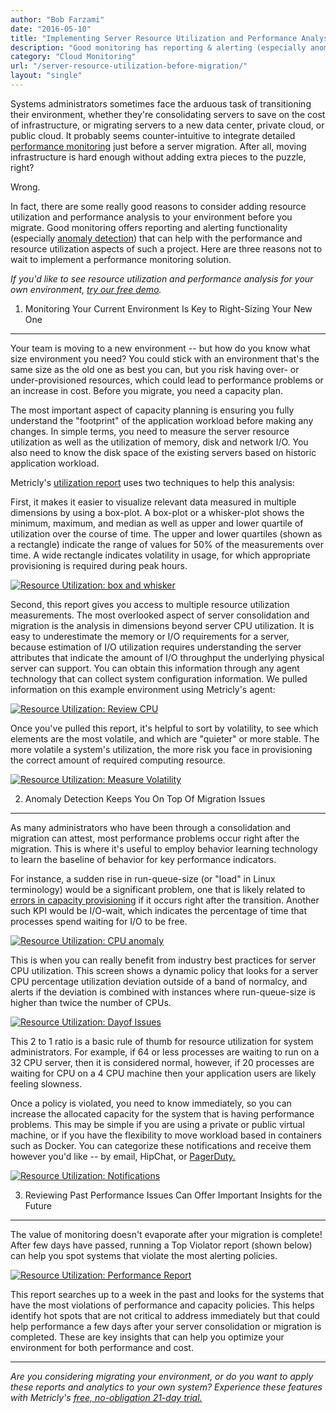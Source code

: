 ```yaml
---
author: "Bob Farzami"
date: "2016-05-10"
title: "Implementing Server Resource Utilization and Performance Analysis before a Migration"
description: "Good monitoring has reporting & alerting (especially anomaly detection) that can help with the performance and resource utilization aspects of a migration."
category: "Cloud Monitoring"
url: "/server-resource-utilization-before-migration/"
layout: "single"
---
```

Systems administrators sometimes face the arduous task of transitioning their environment, whether they're consolidating servers to save on the cost of infrastructure, or migrating servers to a new data center, private cloud, or public cloud. It probably seems counter-intuitive to integrate detailed [performance monitoring](https://www.metricly.com) just before a server migration. After all, moving infrastructure is hard enough without adding extra pieces to the puzzle, right?

Wrong.

In fact, there are some really good reasons to consider adding resource utilization and performance analysis to your environment before you migrate. Good monitoring offers reporting and alerting functionality (especially [anomaly detection](/aws-cost-tool)) that can help with the performance and resource utilization aspects of such a project. Here are three reasons not to wait to implement a performance monitoring solution.

*If you'd like to see resource utilization and performance analysis for your own environment, [try our free demo](/signup).*

1) Monitoring Your Current Environment Is Key to Right-Sizing Your New One
--------------------------------------------------------------------------

Your team is moving to a new environment -- but how do you know what size environment you need? You could stick with an environment that's the same size as the old one as best you can, but you risk having over- or under-provisioned resources, which could lead to performance problems or an increase in cost. Before you migrate, you need a capacity plan.

The most important aspect of capacity planning is ensuring you fully understand the "footprint" of the application workload before making any changes. In simple terms, you need to measure the server resource utilization as well as the utilization of memory, disk and network I/O. You also need to know the disk space of the existing servers based on historic application workload.

Metricly's [utilization report](https://docs.metricly.com/reports/reports-resource-utilization/) uses two techniques to help this analysis:

First, it makes it easier to visualize relevant data measured in multiple dimensions by using a box-plot. A box-plot or a whisker-plot shows the minimum, maximum, and median as well as upper and lower quartile of utilization over the course of time. The upper and lower quartiles (shown as a rectangle) indicate the range of values for 50% of the measurements over time. A wide rectangle indicates volatility in usage, for which appropriate provisioning is required during peak hours.

[![Resource Utilization: box and whisker](https://s3-us-west-2.amazonaws.com/com-netuitive-app-usw2-public/wp-content/uploads/2016/05/boxandwhisker.png)](https://s3-us-west-2.amazonaws.com/com-netuitive-app-usw2-public/wp-content/uploads/2016/05/boxandwhisker.png)

Second, this report gives you access to multiple resource utilization measurements. The most overlooked aspect of server consolidation and migration is the analysis in dimensions beyond server CPU utilization. It is easy to underestimate the memory or I/O requirements for a server, because estimation of I/O utilization requires understanding the server attributes that indicate the amount of I/O throughput the underlying physical server can support. You can obtain this information through any agent technology that can collect system configuration information. We pulled information on this example environment using Metricly's agent:

[![Resource Utilization: Review CPU](https://s3-us-west-2.amazonaws.com/com-netuitive-app-usw2-public/wp-content/uploads/2016/05/ReviewCPU-1024x465.png)](https://s3-us-west-2.amazonaws.com/com-netuitive-app-usw2-public/wp-content/uploads/2016/05/ReviewCPU.png)

Once you've pulled this report, it's helpful to sort by volatility, to see which elements are the most volatile, and which are "quieter" or more stable. The more volatile a system's utilization, the more risk you face in provisioning the correct amount of required computing resource.

[![Resource Utilization: Measure Volatility](https://s3-us-west-2.amazonaws.com/com-netuitive-app-usw2-public/wp-content/uploads/2016/05/MeasureVolatility-1024x461.png)](https://s3-us-west-2.amazonaws.com/com-netuitive-app-usw2-public/wp-content/uploads/2016/05/MeasureVolatility.png)

2) Anomaly Detection Keeps You On Top Of Migration Issues
---------------------------------------------------------

As many administrators who have been through a consolidation and migration can attest, most performance problems occur right after the migration. This is where it's useful to employ behavior learning technology to learn the baseline of behavior for key performance indicators.

For instance, a sudden rise in run-queue-size (or "load" in Linux terminology) would be a significant problem, one that is likely related to [errors in capacity provisioning](/3-ways-to-get-capacity-plans-wrong) if it occurs right after the transition. Another such KPI would be I/O-wait, which indicates the percentage of time that processes spend waiting for I/O to be free.

[![Resource Utilization: CPU anomaly](https://s3-us-west-2.amazonaws.com/com-netuitive-app-usw2-public/wp-content/uploads/2016/05/CPUanomaly-1024x306.png)](https://s3-us-west-2.amazonaws.com/com-netuitive-app-usw2-public/wp-content/uploads/2016/05/CPUanomaly.png)

This is when you can really benefit from industry best practices for server CPU utilization. This screen shows a dynamic policy that looks for a server CPU percentage utilization deviation outside of a band of normalcy, and alerts if the deviation is combined with instances where run-queue-size is higher than twice the number of CPUs.

[![Resource Utilization: Dayof Issues](https://s3-us-west-2.amazonaws.com/com-netuitive-app-usw2-public/wp-content/uploads/2016/05/DayofIssues-1024x464.png)](https://s3-us-west-2.amazonaws.com/com-netuitive-app-usw2-public/wp-content/uploads/2016/05/DayofIssues.png)

This 2 to 1 ratio is a basic rule of thumb for resource utilization for system administrators. For example, if 64 or less processes are waiting to run on a 32 CPU server, then it is considered normal, however, if 20 processes are waiting for CPU on a 4 CPU machine then your application users are likely feeling slowness.

Once a policy is violated, you need to know immediately, so you can increase the allocated capacity for the system that is having performance problems. This may be simple if you are using a private or public virtual machine, or if you have the flexibility to move workload based in containers such as Docker. You can categorize these notifications and receive them however you'd like -- by email, HipChat, or [PagerDuty.](/metricly-pagerduty-monitoring-alarms/)

[![Resource Utilization: Notifications](https://s3-us-west-2.amazonaws.com/com-netuitive-app-usw2-public/wp-content/uploads/2016/05/Notifications-1024x460.png)](https://s3-us-west-2.amazonaws.com/com-netuitive-app-usw2-public/wp-content/uploads/2016/05/Notifications.png)

3) Reviewing Past Performance Issues Can Offer Important Insights for the Future
--------------------------------------------------------------------------------

The value of monitoring doesn't evaporate after your migration is complete! After few days have passed, running a Top Violator report (shown below) can help you spot systems that violate the most alerting policies.

[![Resource Utilization: Performance Report](https://s3-us-west-2.amazonaws.com/com-netuitive-app-usw2-public/wp-content/uploads/2016/05/PerformanceReport-1024x463.png)](https://s3-us-west-2.amazonaws.com/com-netuitive-app-usw2-public/wp-content/uploads/2016/05/PerformanceReport.png)

This report searches up to a week in the past and looks for the systems that have the most violations of performance and capacity policies. This helps identify hot spots that are not critical to address immediately but that could help performance a few days after your server consolidation or migration is completed. These are key insights that can help you optimize your environment for both performance and cost.

* * * * *

*Are you considering migrating your environment, or do you want to apply these reports and analytics to your own system? Experience these features with Metricly's [free, no-obligation 21-day trial.](/signup)*
